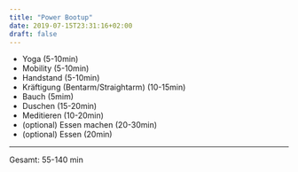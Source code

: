 ```yaml
---
title: "Power Bootup"
date: 2019-07-15T23:31:16+02:00
draft: false
---
```

* Yoga (5-10min)
* Mobility (5-10min)
* Handstand (5-10min)
* Kräftigung (Bentarm/Straightarm) (10-15min)
* Bauch (5mim)
* Duschen (15-20min)
* Meditieren (10-20min)
* (optional) Essen machen (20-30min)
* (optional) Essen (20min)

---
Gesamt: 55-140 min

